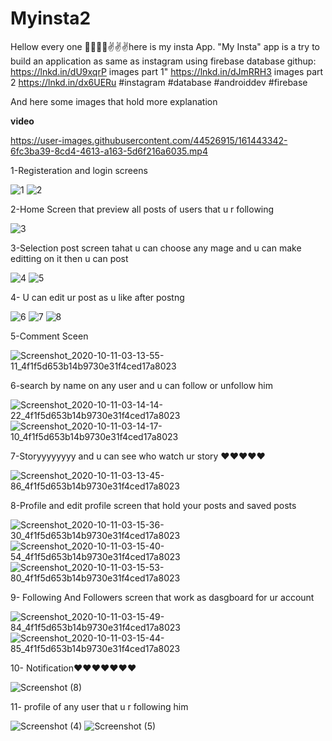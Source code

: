 # Myinsta2
Hellow every one 🙌🙌🙌🙌✌✌✌here is my insta App.
"My Insta" app is a try to build an application as same as instagram using firebase database
githup: https://lnkd.in/dU9xqrP
images part 1" https://lnkd.in/dJmRRH3
images part 2 https://lnkd.in/dx6UERu
#instagram #database #androiddev #firebase

And here some images that hold more explanation

**video**

https://user-images.githubusercontent.com/44526915/161443342-6fc3ba39-8cd4-4613-a163-5d6f216a6035.mp4


1-Registeration and login screens

![1](https://user-images.githubusercontent.com/44526915/116243701-82088a80-a767-11eb-8de3-716c1e97bba8.jpg)
![2](https://user-images.githubusercontent.com/44526915/116243703-82a12100-a767-11eb-8c20-a338cdeabc8b.jpg)

2-Home Screen that preview all posts of users that u r following

![3](https://user-images.githubusercontent.com/44526915/116243800-9cdaff00-a767-11eb-99b6-8e12f8dae0dd.jpg)
 
3-Selection post screen tahat u can choose any mage and u can make editting on  it then u can post 

![4](https://user-images.githubusercontent.com/44526915/116244027-d01d8e00-a767-11eb-8994-734a084bc6be.jpg)
![5](https://user-images.githubusercontent.com/44526915/116244056-d7449c00-a767-11eb-866a-ea9ba1a7313d.jpg)

4- U can edit ur post as u like after postng

![6](https://user-images.githubusercontent.com/44526915/116244374-2985bd00-a768-11eb-8132-b30be195212c.jpg)
![7](https://user-images.githubusercontent.com/44526915/116244378-2a1e5380-a768-11eb-87ad-14d8817e043c.jpg)
![8](https://user-images.githubusercontent.com/44526915/116244380-2a1e5380-a768-11eb-9a68-6b91bff37d05.jpg)

5-Comment Sceen 

![Screenshot_2020-10-11-03-13-55-11_4f1f5d653b14b9730e31f4ced17a8023](https://user-images.githubusercontent.com/44526915/116244795-8e411780-a768-11eb-822a-35965f44a355.jpg)

6-search by name on any user and u can follow or unfollow him

![Screenshot_2020-10-11-03-14-14-22_4f1f5d653b14b9730e31f4ced17a8023](https://user-images.githubusercontent.com/44526915/116245584-68684280-a769-11eb-9c09-3000c59ebb83.jpg)
 ![Screenshot_2020-10-11-03-14-17-10_4f1f5d653b14b9730e31f4ced17a8023](https://user-images.githubusercontent.com/44526915/116245783-977eb400-a769-11eb-8af8-620b7580152f.jpg)

 
 7-Storyyyyyyyy  and u can see who watch ur story ❤❤❤❤❤
 
 ![Screenshot_2020-10-11-03-13-45-86_4f1f5d653b14b9730e31f4ced17a8023](https://user-images.githubusercontent.com/44526915/116245951-cd239d00-a769-11eb-8d2e-98de7a5b298c.jpg)

8-Profile and edit profile screen that hold your posts and saved posts

![Screenshot_2020-10-11-03-15-36-30_4f1f5d653b14b9730e31f4ced17a8023](https://user-images.githubusercontent.com/44526915/116246055-e6c4e480-a769-11eb-90c7-f577881ce903.jpg)
![Screenshot_2020-10-11-03-15-40-54_4f1f5d653b14b9730e31f4ced17a8023](https://user-images.githubusercontent.com/44526915/116246061-e7f61180-a769-11eb-9b22-d8fdac9759fd.jpg)
![Screenshot_2020-10-11-03-15-53-80_4f1f5d653b14b9730e31f4ced17a8023](https://user-images.githubusercontent.com/44526915/116246482-52a74d00-a76a-11eb-9761-cf94962434b3.jpg)

9- Following And Followers screen that work as dasgboard for ur account

![Screenshot_2020-10-11-03-15-49-84_4f1f5d653b14b9730e31f4ced17a8023](https://user-images.githubusercontent.com/44526915/116246324-2c81ad00-a76a-11eb-87fa-89bb45d2c52b.jpg)
![Screenshot_2020-10-11-03-15-44-85_4f1f5d653b14b9730e31f4ced17a8023](https://user-images.githubusercontent.com/44526915/116246325-2d1a4380-a76a-11eb-9a78-bc6ff15fb950.jpg)

10- Notification❤❤❤❤❤❤❤

![Screenshot (8)](https://user-images.githubusercontent.com/44526915/116246951-b5004d80-a76a-11eb-9bd5-d0531894eaa5.png)
 
11- profile of any user that u r following him


![Screenshot (4)](https://user-images.githubusercontent.com/44526915/116247579-48d21980-a76b-11eb-9a3b-6e504c9879c5.png)
![Screenshot (5)](https://user-images.githubusercontent.com/44526915/116247666-61423400-a76b-11eb-9fcf-0a5985c4391b.png)



